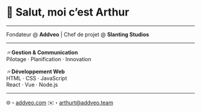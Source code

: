 # 👋 Salut, moi c’est **Arthur**

---

Fondateur @ **Addveo** | Chef de projet @ **Slanting Studios**

---

〃**Gestion & Communication**  
 Pilotage · Planification · Innovation  

〃**Développement Web**  
HTML · CSS · JavaScript  
React · Vue · Node.js  

---

🌐・[addveo.com](https://addveo.com) 
✉️・arthurt@addveo.team
